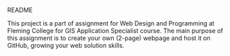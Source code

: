 README


This project is a part of assignment for Web Design and Programming at Fleming College for GIS Application Specialist course.
The main purpose of this assignment is to create your own (2-page) webpage and host it on GitHub, growing your web solution skills.
